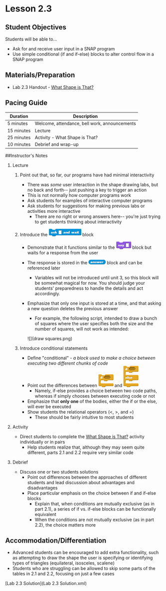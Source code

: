 <!--- REVISED -->
# Lesson 2.3
## Student Objectives
Students will be able to...
* Ask for and receive user input in a SNAP program
* Use simple conditional (if and if-else) blocks to alter control flow in a SNAP program

## Materials/Preparation
* Lab 2.3 Handout - [What Shape is That?](lab_23.md)

## Pacing Guide
| Duration | Description |
|--|--|
| 5 minutes | Welcome, attendance, bell work, announcements |
| 15 minutes | Lecture |
| 25 minutes | Activity - What Shape is That? |
| 10 minutes | Debrief and wrap-up |

##Instructor's Notes
1. Lecture
    1. Point out that, so far, our programs have had minimal interactivity
        * There was _some_ user interaction in the shape drawing labs, but no back and forth-- just pushing a key to trigger an action
        * This is not normally how computer programs work
        * Ask students for examples of interactive computer programs
        * Ask students for suggestions for making previous labs or activities more interactive
            * There are no right or wrong answers here-- you're just trying to get students thinking about interactivity
    2. Introduce the ![](ask.png) block
        * Demonstrate that it functions similar to the ![](say.png) block but waits for a response from the user
        * The response is stored in the ![](answer.png) block and can be referenced later
            * Variables will not be introduced until unit 3, so this block will be somewhat magical for now.  You should judge your students' preparedness to handle the details and act accordingly.
        * Emphasize that only one input is stored at a time, and that asking a new question deletes the previous answer
            * For example, the following script, intended to draw a bunch of squares where the user specifies both the size and the number of squares, will not work as intended:
            
            ![](draw squares.png)

    3. Introduce conditional statements
        * Define "conditional" - _a block used to make a choice between executing two different chunks of code_
        * Point out the differences between ![](if.png) and ![](if-else.png)
            * Namely, if-else provides a choice between two code paths, whereas if simply chooses between executing code or not
        * Emphasize that **only one** of the bodies, either the if or the else, will ever be executed
        * Show students the relational operators (<, >, and =)
            * These should be fairly intuitive to most students

2. Activity
    * Direct students to complete the [What Shape is That?](lab_23.md) activity individually or in pairs
        * Help students realize that, although they may seem quite different, parts 2.1 and 2.2 require very similar code

3. Debrief
    * Discuss one or two students solutions
        * Point out differences between the approaches of different students and lead discussion about advantages and disadvantages
        * Place particular emphasis on the choice between if and if-else blocks
            * Explain that, when conditions are mutually exclusive (as in part 2.1), a series of if vs. if-else blocks can be functionally equivalent
            * When the conditions are not mutually exclusive (as in part 2.2), the choice matters more


## Accommodation/Differentiation
* Advanced students can be encouraged to add extra functionality, such as attempting to draw the shape the user is specifying or identifying types of triangles (equilateral, isosceles, scalene)
* Students who are struggling can be allowed to skip some parts of the tables in 2.1 and 2.2, focusing on just a few cases
 
[Lab 2.3 Solution](Lab 2.3 Solution.xml)